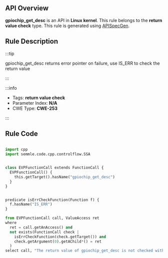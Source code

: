 ---
---


## API Overview
**gpiochip_get_desc** is an API in **Linux kernel**. This rule belongs to the **return value check** type. This rule is generated using [APISpecGen](../../tools/APISpecGen).
## Rule Description

:::tip

gpiochip_get_desc returns error pointer on failure, use IS_ERR to check the return value

:::

:::info

- Tags: **return value check**
- Parameter Index: **N/A**
- CWE Type: **CWE-253**

:::

## Rule Code
```python

import cpp
import semmle.code.cpp.controlflow.SSA


class EVPFunctionCall extends FunctionCall {
  EVPFunctionCall() {
    this.getTarget().hasName("gpiochip_get_desc")
  }
}


predicate isErrCheckFunction(Function f) {
  f.hasName("IS_ERR") 
}

from EVPFunctionCall call, ValueAccess ret
where
  ret = call.getAnAccess() and
  not exists(FunctionCall check |
    isErrCheckFunction(check.getTarget()) and
    check.getArgument(0).getAChild*() = ret
  )
select call, "The return value of gpiochip_get_desc is not checked with IS_ERR."
    
```
